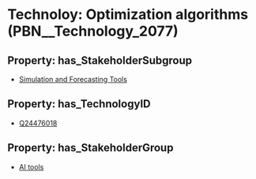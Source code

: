 # Technoloy: __Optimization algorithms__ (PBN__Technology_2077)

## Property: has_StakeholderSubgroup

* [Simulation and Forecasting Tools](PBN__TechSubgroup_0)

## Property: has_TechnologyID

* [Q24476018](Q24476018)

## Property: has_StakeholderGroup

* [AI tools](PBN__TechGroup_0)


